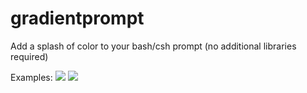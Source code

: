 # gradientprompt
Add a splash of color to your bash/csh prompt (no additional libraries required)

Examples:
![](images/csh.png)
![](images/bash.png)
